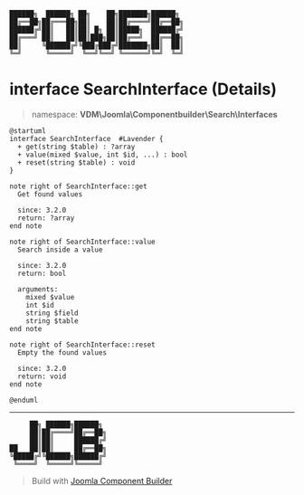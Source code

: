 ```
██████╗  ██████╗ ██╗    ██╗███████╗██████╗
██╔══██╗██╔═══██╗██║    ██║██╔════╝██╔══██╗
██████╔╝██║   ██║██║ █╗ ██║█████╗  ██████╔╝
██╔═══╝ ██║   ██║██║███╗██║██╔══╝  ██╔══██╗
██║     ╚██████╔╝╚███╔███╔╝███████╗██║  ██║
╚═╝      ╚═════╝  ╚══╝╚══╝ ╚══════╝╚═╝  ╚═╝
```
# interface SearchInterface (Details)
> namespace: **VDM\Joomla\Componentbuilder\Search\Interfaces**
```uml
@startuml
interface SearchInterface  #Lavender {
  + get(string $table) : ?array
  + value(mixed $value, int $id, ...) : bool
  + reset(string $table) : void
}

note right of SearchInterface::get
  Get found values

  since: 3.2.0
  return: ?array
end note

note right of SearchInterface::value
  Search inside a value

  since: 3.2.0
  return: bool
  
  arguments:
    mixed $value
    int $id
    string $field
    string $table
end note

note right of SearchInterface::reset
  Empty the found values

  since: 3.2.0
  return: void
end note
 
@enduml
```

---
```
     ██╗ ██████╗██████╗
     ██║██╔════╝██╔══██╗
     ██║██║     ██████╔╝
██   ██║██║     ██╔══██╗
╚█████╔╝╚██████╗██████╔╝
 ╚════╝  ╚═════╝╚═════╝
```
> Build with [Joomla Component Builder](https://git.vdm.dev/joomla/Component-Builder)

